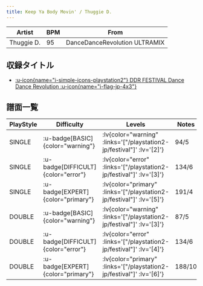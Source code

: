 ```yaml
---
title: Keep Ya Body Movin' / Thuggie D.
---
```


|Artist|BPM|From|
|------|---|----|
|Thuggie D.|95|DanceDanceRevolution ULTRAMIX|

## 収録タイトル

- [ :u-icon{name="i-simple-icons-playstation2"} DDR FESTIVAL Dance Dance Revolution :u-icon{name="i-flag-jp-4x3"} ](/playstation2-jp/festival)

## 譜面一覧

|PlayStyle|Difficulty|Levels|Notes|Movie|
|---------|----------|------|-----|-----|
|SINGLE| :u-badge[BASIC]{color="warning"} | :lv{color="warning" :links='["/playstation2-jp/festival"]' :lv='[2]'} |94/5||
|SINGLE| :u-badge[DIFFICULT]{color="error"} | :lv{color="error" :links='["/playstation2-jp/festival"]' :lv='[3]'} |134/6||
|SINGLE| :u-badge[EXPERT]{color="primary"} | :lv{color="primary" :links='["/playstation2-jp/festival"]' :lv='[5]'} |191/4||
|DOUBLE| :u-badge[BASIC]{color="warning"} | :lv{color="warning" :links='["/playstation2-jp/festival"]' :lv='[3]'} |87/5||
|DOUBLE| :u-badge[DIFFICULT]{color="error"} | :lv{color="error" :links='["/playstation2-jp/festival"]' :lv='[4]'} |134/6||
|DOUBLE| :u-badge[EXPERT]{color="primary"} | :lv{color="primary" :links='["/playstation2-jp/festival"]' :lv='[6]'} |188/10||

